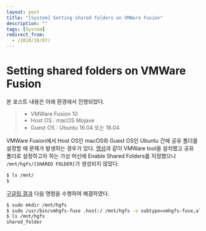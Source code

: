 ```yaml
---
layout: post
title: "[System] Setting shared folders on VMWare Fusion"
description: ""
tags: [System]
redirect_from:
  - /2018/10/07/
---
```


# Setting shared folders on VMWare Fusion

본 포스트 내용은 아래 환경에서 진행되었다.

> * VMWare Fusion 10
> * Host OS : macOS Mojave
> * Guest OS : Ubuntu 16.04 또는 18.04

VMWare Fusion에서 Host OS인 macOS와 Guest OS인 Ubuntu 간에 공유 폴더를 설정할 때 문제가 발생하는 경우가 있다. [영상](https://www.youtube.com/watch?v=hK3-XMpCyQ0)과 같이 VMWare tool을 설치했고 공유 폴더로 설정하고자 하는 가상 머신에 Enable Shared Folders를 지정했으나 `/mnt/hgfs/[SHARED FOLDER]`가 생성되지 않았다.

```sh
$ ls /mnt/
$
```

[구글링 결과](https://github.com/vmware/open-vm-tools/issues/199) 다음 명령을 수행하여 해결하였다.

```sh
$ sudo mkdir /mnt/hgfs
$ sudo /usr/bin/vmhgfs-fuse .host:/ /mnt/hgfs -o subtype=vmhgfs-fuse,allow_other
$ ls /mnt/hgfs
shared_folder
```
